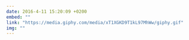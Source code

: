```yaml
---
date: 2016-4-11 15:20:09 +0200
embed: ""
link: "https://media.giphy.com/media/xT1XGKD9T1kL97MhWw/giphy.gif"
img: ""
---
```

